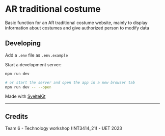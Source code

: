 # AR traditional costume

Basic function for an AR traditional costume website, mainly to display information about costumes and give authorized person to modify data

## Developing

Add a `.env` file as `.env.example`

Start a development server:

```bash
npm run dev

# or start the server and open the app in a new browser tab
npm run dev -- --open
```

Made with [SvelteKit](https://kit.svelte.dev/)

---

## Credits

Team 6 - Technology workshop (INT3414_21) - UET 2023
